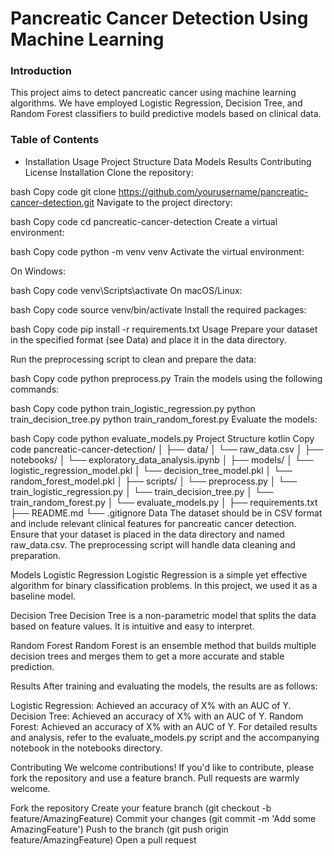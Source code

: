 # Pancreatic Cancer Detection Using Machine Learning
### Introduction
This project aims to detect pancreatic cancer using machine learning algorithms. We have employed Logistic Regression, Decision Tree, and Random Forest classifiers to build predictive models based on clinical data.

### Table of Contents
- Installation
Usage
Project Structure
Data
Models
Results
Contributing
License
Installation
Clone the repository:

bash
Copy code
git clone https://github.com/yourusername/pancreatic-cancer-detection.git
Navigate to the project directory:

bash
Copy code
cd pancreatic-cancer-detection
Create a virtual environment:

bash
Copy code
python -m venv venv
Activate the virtual environment:

On Windows:

bash
Copy code
venv\Scripts\activate
On macOS/Linux:

bash
Copy code
source venv/bin/activate
Install the required packages:

bash
Copy code
pip install -r requirements.txt
Usage
Prepare your dataset in the specified format (see Data) and place it in the data directory.

Run the preprocessing script to clean and prepare the data:

bash
Copy code
python preprocess.py
Train the models using the following commands:

bash
Copy code
python train_logistic_regression.py
python train_decision_tree.py
python train_random_forest.py
Evaluate the models:

bash
Copy code
python evaluate_models.py
Project Structure
kotlin
Copy code
pancreatic-cancer-detection/
│
├── data/
│   └── raw_data.csv
│
├── notebooks/
│   └── exploratory_data_analysis.ipynb
│
├── models/
│   └── logistic_regression_model.pkl
│   └── decision_tree_model.pkl
│   └── random_forest_model.pkl
│
├── scripts/
│   └── preprocess.py
│   └── train_logistic_regression.py
│   └── train_decision_tree.py
│   └── train_random_forest.py
│   └── evaluate_models.py
│
├── requirements.txt
├── README.md
└── .gitignore
Data
The dataset should be in CSV format and include relevant clinical features for pancreatic cancer detection. Ensure that your dataset is placed in the data directory and named raw_data.csv. The preprocessing script will handle data cleaning and preparation.

Models
Logistic Regression
Logistic Regression is a simple yet effective algorithm for binary classification problems. In this project, we used it as a baseline model.

Decision Tree
Decision Tree is a non-parametric model that splits the data based on feature values. It is intuitive and easy to interpret.

Random Forest
Random Forest is an ensemble method that builds multiple decision trees and merges them to get a more accurate and stable prediction.

Results
After training and evaluating the models, the results are as follows:

Logistic Regression: Achieved an accuracy of X% with an AUC of Y.
Decision Tree: Achieved an accuracy of X% with an AUC of Y.
Random Forest: Achieved an accuracy of X% with an AUC of Y.
For detailed results and analysis, refer to the evaluate_models.py script and the accompanying notebook in the notebooks directory.

Contributing
We welcome contributions! If you'd like to contribute, please fork the repository and use a feature branch. Pull requests are warmly welcome.

Fork the repository
Create your feature branch (git checkout -b feature/AmazingFeature)
Commit your changes (git commit -m 'Add some AmazingFeature')
Push to the branch (git push origin feature/AmazingFeature)
Open a pull request
